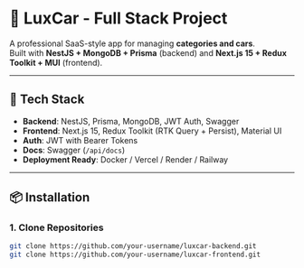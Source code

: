 # 🚗 LuxCar - Full Stack Project

A professional SaaS-style app for managing **categories and cars**.  
Built with **NestJS + MongoDB + Prisma** (backend) and **Next.js 15 + Redux Toolkit + MUI** (frontend).

---

## 🔧 Tech Stack

- **Backend**: NestJS, Prisma, MongoDB, JWT Auth, Swagger
- **Frontend**: Next.js 15, Redux Toolkit (RTK Query + Persist), Material UI
- **Auth**: JWT with Bearer Tokens
- **Docs**: Swagger (`/api/docs`)
- **Deployment Ready**: Docker / Vercel / Render / Railway

---

## 📦 Installation

### 1. Clone Repositories

```bash
git clone https://github.com/your-username/luxcar-backend.git
git clone https://github.com/your-username/luxcar-frontend.git
```
